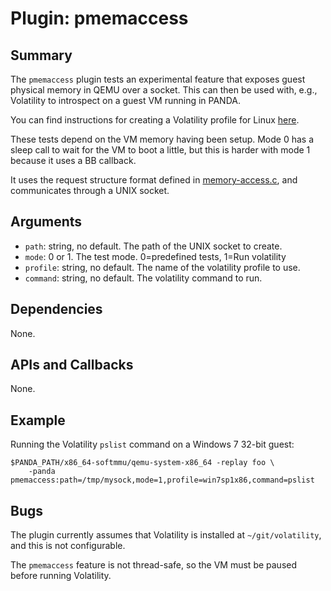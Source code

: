 Plugin: pmemaccess
===========

Summary
-------

The `pmemaccess` plugin tests an experimental feature that exposes guest physical memory in QEMU over a socket. This can then be used with, e.g., Volatility to introspect on a guest VM running in PANDA.

You can find instructions for creating a Volatility profile for Linux [here](https://github.com/volatilityfoundation/volatility/wiki/Linux).

These tests depend on the VM memory having been setup. Mode 0 has a sleep call to wait for the VM to boot a little, but this is harder with mode 1 because it uses a BB callback.

It uses the request structure format defined in [memory-access.c](../../memory-access.c), and communicates through a UNIX socket.

Arguments
---------

* `path`: string, no default. The path of the UNIX socket to create.
* `mode`: 0 or 1. The test mode. 0=predefined tests, 1=Run volatility
* `profile`: string, no default. The name of the volatility profile to use.
* `command`: string, no default. The volatility command to run.

Dependencies
------------

None.

APIs and Callbacks
------------------

None.

Example
-------

Running the Volatility `pslist` command on a Windows 7 32-bit guest: 

    $PANDA_PATH/x86_64-softmmu/qemu-system-x86_64 -replay foo \
        -panda pmemaccess:path=/tmp/mysock,mode=1,profile=win7sp1x86,command=pslist

Bugs
----

The plugin currently assumes that Volatility is installed at `~/git/volatility`, and this is not configurable.

The `pmemaccess` feature is not thread-safe, so the VM must be paused before running Volatility.
